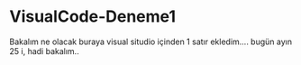 # VisualCode-Deneme1
Bakalım ne olacak
buraya visual situdio içinden 1 satır ekledim....
bugün ayın 25 i, hadi bakalım..
